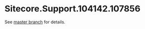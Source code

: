 # Sitecore.Support.104142.107856

See [master branch](https://github.com/sitecoresupport/Sitecore.Support.104142.107856) for details.